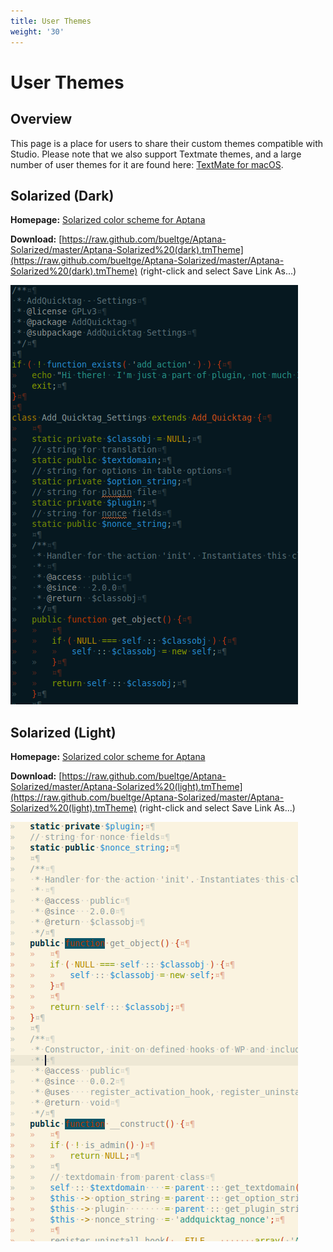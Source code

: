 ```yaml
---
title: User Themes
weight: '30'
---
```


# User Themes

## Overview

This page is a place for users to share their custom themes compatible with Studio. Please note that we also support Textmate themes, and a large number of user themes for it are found here: [TextMate for macOS](https://macromates.com/).

## Solarized (Dark)

**Homepage:** [Solarized color scheme for Aptana](https://github.com/bueltge/Aptana-Solarized)

**Download:** [https://raw.github.com/bueltge/Aptana-Solarized/master/Aptana-Solarized%20(dark).tmTheme](https://raw.github.com/bueltge/Aptana-Solarized/master/Aptana-Solarized%20(dark).tmTheme) (right-click and select Save Link As...)

![3-Aptana-Solarized-Dark_001](./3-Aptana-Solarized-Dark_001.png)

## Solarized (Light)

**Homepage:** [Solarized color scheme for Aptana](https://github.com/bueltge/Aptana-Solarized)

**Download:** [https://raw.github.com/bueltge/Aptana-Solarized/master/Aptana-Solarized%20(light).tmTheme](https://raw.github.com/bueltge/Aptana-Solarized/master/Aptana-Solarized%20(light).tmTheme) (right-click and select Save Link As...)

![4-Aptana-Solarized-Light_001](./4-Aptana-Solarized-Light_001.png)
